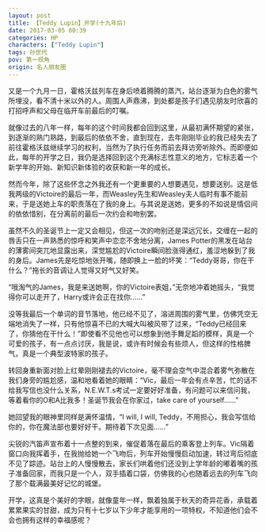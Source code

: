 ```yaml
---
layout: post
title: 【Teddy Lupin】开学(十九年后)
date: 2017-03-05 00:39
categories: HP
characters: ["Teddy Lupin"]
tags: 孙世代
pov: 第一视角
origin: 名人朋友圈
---
```


又是一个九月一日，霍格沃兹列车在身后喷着腾腾的蒸汽，站台逐渐为白色的雾气所埋没，看不清十米以外的人。周围人声鼎沸，到处都是孩子们遇见朋友时欣喜的打招呼声和父母在临开车前最后的叮嘱。

就像过去的八年一样，每年的这个时间我都会回到这里，从最初满怀期望的紧张，到逐渐的熟门熟路，到最后的依依不舍，直到现在，去年刚刚毕业的我已经失去了前往霍格沃兹继续学习的权利，当然为了执行任务而前去拜访旁听除外。而即便如此，每年的开学之日，我仍是选择回到这个充满标志性意义的地方，它标志着一个新学年的开始、新知识新体验的收获和新一年的成长。

然而今年，除了这些怀念之外我还有一个更重要的人想要遇见，想要送别。这是低我两级的Victoire的最后一年，而Weasley先生和Weasley夫人临时有事不能前来，于是送她上车的职责落在了我的身上。与其说是送她，更多的不如说是情侣间的依依惜别，在分离前的最后一次约会和吻别罢。

虽然不久的圣诞节上一定又会相见，但这一次的吻别还是深远冗长，交缠在一起的唇舌只在一声熟悉的惊呼和笑声中恋恋不舍地分离，James Potter的黑发在站台的薄雾间突兀地显露出来，深觉尴尬的Victoire瞬间脸涨得通红，羞涩地躲到了我的身后。James先是吃惊地张开嘴，随即换上一脸的坏笑：“Teddy哥哥，你在干什么？”拖长的音调让人觉得又好气又好笑。

“哦淘气的James，我是来送她啊，你的Victoire表姐，”无奈地冲着她摇头，“我觉得你可以走开了，Harry或许会正在找你……”

没等我最后一个单词的音节落地，他已经不见了，溶进周围的雾气里，仿佛凭空无端地消失了一样，只有他惊喜不已的大喊大叫被风带了过来，“Teddy已经回来了，你猜他在干什么！”即使看不见他也可以想象到他手舞足蹈的模样，真是一个可爱的孩子，有一点点讨厌，我是说，或许有时候会有些烦人，但这样的性格脾气，真是一个典型波特家的孩子。

转回身重新面对脸上红晕刚刚褪去的Victoire，毫不理会空气中混合着雾气弥散在我们身旁的尴尬感，温和地看着她的眼睛：“Vic，最后一年会有点辛苦，忙的话不给我写信也没什么关系，N.E.W.T.s考试一定要好好准备，有问题可以来信问我，等着看你的O和A比我多！圣诞节我会在你家过，take care of yourself……”

她回望我的眼神里同样是满怀温情，“I will, I will, Teddy，不用担心，我会写信给你的，你在魔法部也要好好干。期待着下次见面……”

尖锐的汽笛声宣布着十一点整的到来，催促着落在最后的乘客登上列车。Vic隔着窗口向我挥着手，在我抛给她一个飞吻后，列车开始慢慢启动加速，转过弯后彻底不见了踪迹。站台上的人慢慢散去，家长们哄着他们还没到上学年龄的嘟着嘴的孩子准备回家，而我只是一个人，双手插着口袋，仿佛我的心也随着远去的列车飞向了那个载满最美好记忆的城堡。

开学，这真是个美好的字眼，就像童年一样，飘着独属于秋天的奇异花香，承载着累累果实的甘甜，成为只有十七岁以下少年才能享用的一项特权，不知道他们会不会也拥有这样的幸福感呢？
